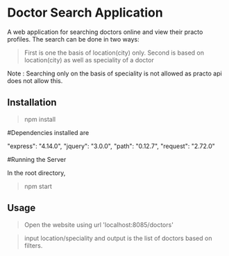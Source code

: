Doctor Search Application
=========================

A web application for searching doctors online and view their practo profiles. The search can be done in two ways:

>First is one the basis of location(city) only.
>Second is based on location(city) as well as speciality of a doctor

Note : Searching only on the basis of speciality is not allowed as practo api does not allow this.

Installation
------------
>npm install

#Dependencies installed are

"express": "4.14.0",
"jquery": "3.0.0",
"path": "0.12.7",
"request": "2.72.0"

#Running the Server

In the root directory,
>npm start

Usage
-----

>Open the website using url 'localhost:8085/doctors'

>input location/speciality and output is the list of doctors based on filters.


